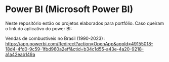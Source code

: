 # Power BI (Microsoft Power BI)
Neste repositório estão os projetos elaborados para portfólio. Caso queiram o link do aplicativo do power BI:

Vendas de combustíveis no Brasil (1990-2023) : https://app.powerbi.com/Redirect?action=OpenApp&appId=49155018-18d4-4fd0-9c59-1fbd960a2eff&ctid=b34c1d55-a43e-4a20-9218-a1a42eab149a
